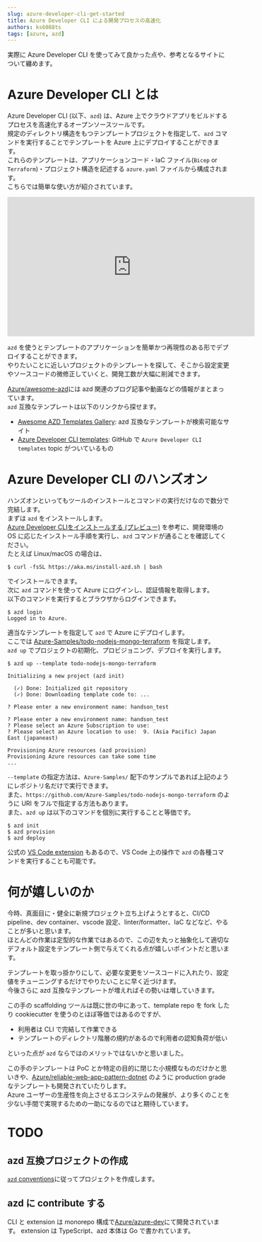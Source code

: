 ```yaml
---
slug: azure-developer-cli-get-started
title: Azure Developer CLI による開発プロセスの高速化
authors: ks6088ts
tags: [azure, azd]
---
```


実際に Azure Developer CLI を使ってみて良かった点や、参考となるサイトについて纏めます。

<!--truncate-->

# Azure Developer CLI とは

Azure Developer CLI (以下、`azd`) は、Azure 上でクラウドアプリをビルドするプロセスを高速化するオープンソースツールです。  
規定のディレクトリ構造をもつテンプレートプロジェクトを指定して、`azd` コマンドを実行することでテンプレートを Azure 上にデプロイすることができます。  
これらのテンプレートは、アプリケーションコード・IaC ファイル(`Bicep` or `Terraform`)・プロジェクト構造を記述する `azure.yaml` ファイルから構成されます。  
こちらでは簡単な使い方が紹介されています。

<iframe width="560" height="315" src="https://www.youtube.com/embed/VTk-FhJyo7s" title="YouTube video player" frameborder="0" allow="accelerometer; autoplay; clipboard-write; encrypted-media; gyroscope; picture-in-picture; web-share" allowfullscreen></iframe>

`azd` を使うとテンプレートのアプリケーションを簡単かつ再現性のある形でデプロイすることができます。  
やりたいことに近しいプロジェクトのテンプレートを探して、そこから設定変更やソースコードの微修正していくと、開発工数が大幅に削減できます。

[Azure/awesome-azd](https://github.com/Azure/awesome-azd)には azd 関連のブログ記事や動画などの情報がまとまっています。  
`azd` 互換なテンプレートは以下のリンクから探せます。

- [Awesome AZD Templates Gallery](https://aka.ms/awesome-azd): azd 互換なテンプレートが検索可能なサイト
- [Azure Developer CLI templates](https://github.com/topics/azd-templates): GitHub で `Azure Developer CLI templates` topic がついているもの

# Azure Developer CLI のハンズオン

ハンズオンといってもツールのインストールとコマンドの実行だけなので数分で完結します。  
まずは `azd` をインストールします。  
[Azure Developer CLIをインストールする (プレビュー)](https://learn.microsoft.com/ja-jp/azure/developer/azure-developer-cli/install-azd?tabs=localinstall%2Cwindows%2Cbrew) を参考に、開発環境の OS に応じたインストール手順を実行し、`azd` コマンドが通ることを確認してください。  
たとえば Linux/macOS の場合は、

```shell title="azd のインストール"
$ curl -fsSL https://aka.ms/install-azd.sh | bash
```

でインストールできます。  
次に `azd` コマンドを使って Azure にログインし、認証情報を取得します。  
以下のコマンドを実行するとブラウザからログインできます。

```shell title="Azure にログイン"
$ azd login
Logged in to Azure.
```

適当なテンプレートを指定して `azd` で Azure にデプロイします。  
ここでは [Azure-Samples/todo-nodejs-mongo-terraform](https://github.com/Azure-Samples/todo-nodejs-mongo-terraform) を指定します。  
`azd up` でプロジェクトの初期化、プロビジョニング、デプロイを実行します。

```shell title="azd でデプロイ"
$ azd up --template todo-nodejs-mongo-terraform

Initializing a new project (azd init)

  (✓) Done: Initialized git repository
  (✓) Done: Downloading template code to: ...

? Please enter a new environment name: handson_test

? Please enter a new environment name: handson_test
? Please select an Azure Subscription to use:
? Please select an Azure location to use:  9. (Asia Pacific) Japan East (japaneast)

Provisioning Azure resources (azd provision)
Provisioning Azure resources can take some time
...
```

`--template` の指定方法は、`Azure-Samples/` 配下のサンプルであれば上記のようにレポジトリ名だけで実行できます。  
また、`https://github.com/Azure-Samples/todo-nodejs-mongo-terraform` のように URI をフルで指定する方法もあります。  
また、`azd up` は以下のコマンドを個別に実行することと等価です。

```shell
$ azd init
$ azd provision
$ azd deploy
```

公式の [VS Code extension](https://marketplace.visualstudio.com/items?itemName=ms-azuretools.azure-dev) もあるので、VS Code 上の操作で `azd` の各種コマンドを実行することも可能です。

# 何が嬉しいのか

今時、真面目に・健全に新規プロジェクト立ち上げようとすると、CI/CD pipeline、dev container、vscode 設定、linter/formatter、IaC などなど、やることが多いと思います。  
ほとんどの作業は定型的な作業ではあるので、この辺を丸っと抽象化して適切なデフォルト設定をテンプレート側で与えてくれる点が嬉しいポイントだと思います。

テンプレートを取っ掛かりにして、必要な変更をソースコードに入れたり、設定値をチューニングするだけでやりたいことに早く近づけます。  
今後さらに azd 互換なテンプレートが増えればその勢いは増していきます。

この手の scaffolding ツールは既に世の中にあって、template repo を fork したり cookiecutter を使うのとほぼ等価ではあるのですが、

- 利用者は CLI で完結して作業できる
- テンプレートのディレクトリ階層の規約があるので利用者の認知負荷が低い

といった点が `azd` ならではのメリットではないかと思いました。  

この手のテンプレートは PoC とか特定の目的に閉じた小規模なものだけかと思いきや、[Azure/reliable-web-app-pattern-dotnet](https://github.com/Azure/reliable-web-app-pattern-dotnet) のように production grade なテンプレートも開発されていたりします。  
Azure ユーザーの生産性を向上させるエコシステムの発展が、より多くのことを少ない手間で実現するための一助になるのではと期待しています。

# TODO

## azd 互換プロジェクトの作成

[`azd` conventions](https://learn.microsoft.com/en-us/azure/developer/azure-developer-cli/make-azd-compatible?pivots=azd-create#azd-conventions)に従ってプロジェクトを作成します。

## azd に contribute する

CLI と extension は monorepo 構成で[Azure/azure-dev](https://github.com/Azure/azure-dev)にて開発されています。
extension は TypeScript、azd 本体は Go で書かれています。
